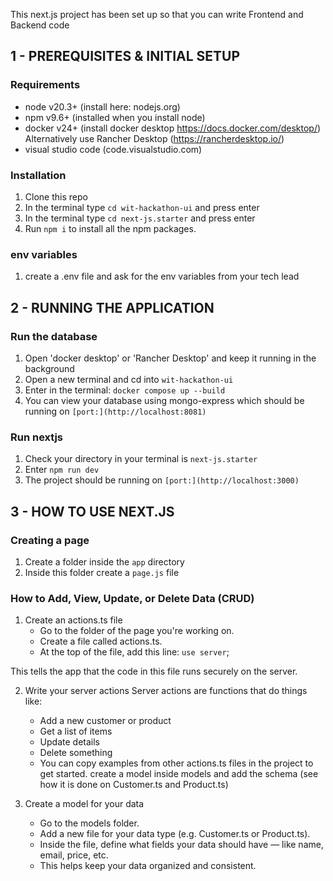 This next.js project has been set up so that you can write Frontend and Backend code

## 1 - PREREQUISITES & INITIAL SETUP

### Requirements
* node v20.3+ (install here: nodejs.org)
* npm v9.6+ (installed when you install node) 
* docker v24+ (install docker desktop https://docs.docker.com/desktop/)
    Alternatively use Rancher Desktop (https://rancherdesktop.io/)
* visual studio code (code.visualstudio.com)

### Installation
1. Clone this repo
2. In the terminal type `cd wit-hackathon-ui` and press enter 
3. In the terminal type `cd next-js.starter` and press enter
4. Run `npm i` to install all the npm packages.

### env variables
1. create a .env file and ask for the env variables from your tech lead

## 2 - RUNNING THE APPLICATION

### Run the database
1. Open 'docker desktop' or 'Rancher Desktop' and keep it running in the background
2. Open a new terminal and cd into `wit-hackathon-ui`
3. Enter in the terminal: `docker compose up --build`
4. You can view your database using mongo-express which should be running on `[port:](http://localhost:8081)`

### Run nextjs 
1. Check your directory in your terminal is `next-js.starter`
2. Enter `npm run dev`
3. The project should be running on `[port:](http://localhost:3000)`

## 3 - HOW TO USE NEXT.JS 

### Creating a page
1. Create a folder inside the `app` directory
2. Inside this folder create a `page.js` file

### How to Add, View, Update, or Delete Data (CRUD)
1. Create an actions.ts file
    - Go to the folder of the page you're working on.
    - Create a file called actions.ts.
    - At the top of the file, add this line: `use server`;

This tells the app that the code in this file runs securely on the server.

2. Write your server actions
    Server actions are functions that do things like:
    - Add a new customer or product
    - Get a list of items
    - Update details
    - Delete something
    - You can copy examples from other actions.ts files in the project to get started.
    create a model inside models and add the schema (see how it is done on Customer.ts and Product.ts)

3. Create a model for your data
    - Go to the models folder.
    - Add a new file for your data type (e.g. Customer.ts or Product.ts).
    - Inside the file, define what fields your data should have — like name, email, price, etc.
    - This helps keep your data organized and consistent.


